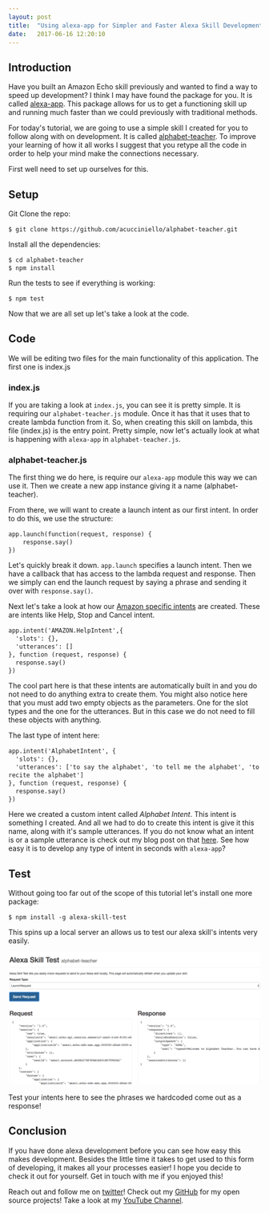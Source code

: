 ```yaml
---
layout: post
title:  "Using alexa-app for Simpler and Faster Alexa Skill Development"
date:   2017-06-16 12:20:10 
---
```



## Introduction

Have you built an Amazon Echo skill previously and wanted to find a way to speed up development? I think I may have found the package for you.  It is called [alexa-app][alexaApp]. This package allows for us to get a functioning skill up and running much faster than we could previously with traditional methods.

For today's tutorial, we are going to use a simple skill I created for you to follow along with on development.  It is called [alphabet-teacher][alphaTeach]. To improve your learning of how it all works I suggest that you retype all the code in order to help your mind make the connections necessary.

First well need to set up ourselves for this.

## Setup

Git Clone the repo:

```
$ git clone https://github.com/acucciniello/alphabet-teacher.git
```
Install all the dependencies:

```
$ cd alphabet-teacher
$ npm install
```

Run the tests to see if everything is working:

```
$ npm test
```

Now that we are all set up let's take a look at the code.

## Code
 
 We will be editing two files for the main functionality of this application.  The first one is index.js
 
### index.js

If you are taking a look at `index.js`, you can see it is pretty simple.  It is requiring our `alphabet-teacher.js` module.  Once it has that it uses that to create lambda function from it.  So, when creating this skill on lambda, this file (index.js) is the entry point. Pretty simple, now let's actually look at what is happening with `alexa-app` in `alphabet-teacher.js`.
 
### alphabet-teacher.js

The first thing we do here, is require our `alexa-app` module this way we can use it.  Then we create a new app instance giving it a name (alphabet-teacher).

From there, we will want to create a launch intent as our first intent.  In order to do this, we use the structure: 

```
app.launch(function(request, response) {
	response.say()
})
```

Let's quickly break it down. `app.launch` specifies a launch intent.  Then we have a callback that has access to the lambda request and response. Then we simply can end the launch request by saying a phrase and sending it over with `response.say()`.

Next let's take a look at how our [Amazon specific intents][intents] are created.  These are intents like Help, Stop and Cancel intent.

```
app.intent('AMAZON.HelpIntent',{
  'slots': {},
  'utterances': []
}, function (request, response) {
  response.say()
})
```

The cool part here is that these intents are automatically built in and you do not need to do anything extra to create them.  You might also notice here that you must add two empty objects as the parameters. One for the slot types and the one for the utterances. But in this case we do not need to fill these objects with anything.

The last type of intent here:

```
app.intent('AlphabetIntent', {
  'slots': {},
  'utterances': ['to say the alphabet', 'to tell me the alphabet', 'to recite the alphabet']
}, function (request, response) {
  response.say()
})
```

Here we created a custom intent called *Alphabet Intent*.  This intent is something I created.  And all we had to do to create this intent is give it this name, along with it's sample utterances.  If you do not know what an intent is or a sample utterance is check out my blog post on that [here][intentBP]. See how easy it is to develop any type of intent in seconds with `alexa-app`?

## Test

Without going too far out of the scope of this tutorial let's install one more package: 

```
$ npm install -g alexa-skill-test
```

This spins up a local server an allows us to test our alexa skill's intents very easily.

![AlexaSkillTestImage](/assets/alexa-app/skill_test_image.png)

Test your intents here to see the phrases we hardcoded come out as a response!

## Conclusion

If you have done alexa development before you can see how easy this makes development.  Besides the little time it takes to get used to this form of developing, it makes all your processes easier! I hope you decide to check it out for yourself.  Get in touch with me if you enjoyed this!

Reach out and follow me on [twitter][twitter]!  Check out my [GitHub][github] for my open source projects! Take a look at my [YouTube Channel][youtube].


[github]: https://github.com/acucciniello
[twitter]: https://twitter.com/antocucciniello
[youtube]: https://www.youtube.com/channel/UC8icMMql5SjCaXXMvILGIUA
[alphaTeach]: https://github.com/acucciniello/alphabet-teacher
[alexaApp]: https://www.npmjs.com/package/alexa-app
[intentBP]: https://www.packtpub.com/books/content/how-add-custom-slot-types-intents/?utm_source=twitter&utm_medium=social&utm_campaign=blog
[intents]: https://developer.amazon.com/public/solutions/alexa/alexa-skills-kit/docs/built-in-intent-ref/standard-intents